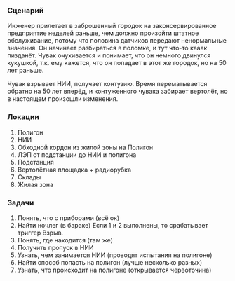 ### Сценарий

Инженер прилетает в заброшенный городок на законсервированное предприятие
неделей раньше, чем должно произойти штатное обслуживание, потому что половина
датчиков передают ненормальные значения. Он начинает разбираться в поломке,
и тут что-то кааак пизданёт. Чувак очухивается и понимает, что он немного
двинулся кукушкой, т.к. ему кажется, что он попадает в этот же городок, но
на 50 лет раньше.

Чувак взрывает НИИ, получает контузию. Время перематывается обратно на 50 лет
вперёд, и контуженного чувака забирает вертолёт, но в настоящем произошли
изменения.

### Локации
1. Полигон
2. НИИ
3. Обходной кордон из жилой зоны на Полигон
4. ЛЭП от подстанции до НИИ и полигона
5. Подстанция
6. Вертолётная площадка + радиорубка
7. Склады
8. Жилая зона

### Задачи
1. Понять, что с приборами (всё ок)
2. Найти ночлег (в бараке)
Если 1 и 2 выполнены, то срабатывает триггер Взрыв.
3. Понять, где находится (там же)
4. Получить пропуск в НИИ
5. Узнать, чем занимается НИИ (проводят испытания на полигоне)
6. Найти способ попасть на полигон (лучше несколько разных)
7. Узнать, что происходит на полигоне (открывается червоточина)
